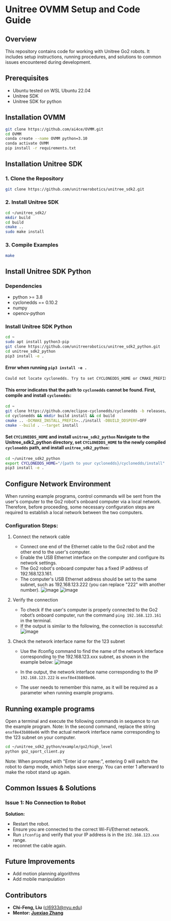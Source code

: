 # Unitree OVMM Setup and Code Guide

## Overview
This repository contains code for working with Unitree Go2 robots. It includes setup instructions, running procedures, and solutions to common issues encountered during development.

## Prerequisites
- Ubuntu tested on WSL Ubuntu 22.04
- Unitree SDK
- Unitree SDK for python

## Installation OVMM
```sh
git clone https://github.com/ai4ce/OVMM.git
cd OVMM
conda create --name OVMM python=3.10
conda activate OVMM
pip install -r requirements.txt
```

## Installation Unitree SDK
### 1. Clone the Repository
```sh
git clone https://github.com/unitreerobotics/unitree_sdk2.git
```

### 2. Install Unitree SDK
```sh
cd ~/unitree_sdk2/
mkdir build
cd build
cmake ..
sudo make install
```

### 3. Compile Examples
```sh
make
```

## Install Unitree SDK Python
### Dependencies
- python >= 3.8
- cyclonedds == 0.10.2
- numpy
- opencv-python

### Install Unitree SDK Python
```sh
cd ~
sudo apt install python3-pip
git clone https://github.com/unitreerobotics/unitree_sdk2_python.git
cd unitree_sdk2_python
pip3 install -e .
```

#### Error when running `pip3 install -e .`
```sh
Could not locate cyclonedds. Try to set CYCLONEDDS_HOME or CMAKE_PREFIX_PATH
```

#### This error indicates that the path to `cyclonedds` cannot be found. First, compile and install `cyclonedds`:
```sh
cd ~
git clone https://github.com/eclipse-cyclonedds/cyclonedds -b releases/0.10.x
cd cyclonedds && mkdir build install && cd build
cmake .. -DCMAKE_INSTALL_PREFIX=../install -DBUILD_DDSPERF=OFF
cmake --build . --target install
```

#### Set `CYCLONEDDS_HOME` and install `unitree_sdk2_python` Navigate to the  Unitree_sdk2_python directory, set `CYCLONEDDS_HOME` to the newly compiled `cyclonedds` path, and install `unitree_sdk2_python`:
```sh
cd ~/unitree_sdk2_python
export CYCLONEDDS_HOME="/{path to your cyclonedds}/cyclonedds/install"
pip3 install -e .
```

## Configure Network Environment
When running example programs, control commands will be sent from the user's computer to the Go2 robot's onboard computer via a local network. Therefore, before proceeding, some necessary configuration steps are required to establish a local network between the two computers.
### Configuration Steps:
1. Connect the network cable
    - Connect one end of the Ethernet cable to the Go2 robot and the other end to the user's computer.
    - Enable the USB Ethernet interface on the computer and configure its network settings.
    - The Go2 robot's onboard computer has a fixed IP address of 192.168.123.161.
    - The computer's USB Ethernet address should be set to the same subnet, such as 192.168.123.222 (you can replace "222" with another number).
    ![image](https://github.com/user-attachments/assets/3216e80d-db1c-4beb-8a91-871b13df3da4)
    ![image](https://github.com/user-attachments/assets/07c78157-8621-4e8d-8ad6-f573170dc11f)


2. Verify the connection
    - To check if the user's computer is properly connected to the Go2 robot’s onboard computer, run the command `ping 192.168.123.161` in the terminal.
    - If the output is similar to the following, the connection is successful:
    ![image](https://github.com/user-attachments/assets/e7ae3356-eda9-4d89-aae3-8d0c20520d3d)



3. Check the network interface name for the 123 subnet
    - Use the ifconfig command to find the name of the network interface corresponding to the 192.168.123.xxx subnet, as shown in the example below:
    ![image](https://github.com/user-attachments/assets/64eeb5d0-26dd-41a0-8121-d1882511a8f3)


    - In the output, the network interface name corresponding to the IP `192.168.123.222` is `enxf8e43b808e06`.
    - The user needs to remember this name, as it will be required as a parameter when running example programs.

## Running example programs
Open a terminal and execute the following commands in sequence to run the example program.
Note: In the second command, replace the string `enxf8e43b808e06` with the actual network interface name corresponding to the 123 subnet on your computer.

```sh
cd ~/unitree_sdk2_python/example/go2/high_level
python go2_sport_client.py
```

Note:
When prompted with "Enter id or name:", entering 0 will switch the robot to damp mode, which helps save energy.
You can enter 1 afterward to make the robot stand up again.

## Common Issues & Solutions
### Issue 1: No Connection to Robot
**Solution:**
- Restart the robot.
- Ensure you are connected to the correct Wi-Fi/Ethernet network.
- Run `ifconfig` and verify that your IP address is in the `192.168.123.xxx` range.
- reconnet the cable again.



## Future Improvements
- Add motion planning algorithms
- Add mobile manipulation

## Contributors
- **Chi-Feng, Liu** (cl6933@nyu.edu)
- **Mentor: [Juexiao Zhang](https://juexzz.github.io/)** 



